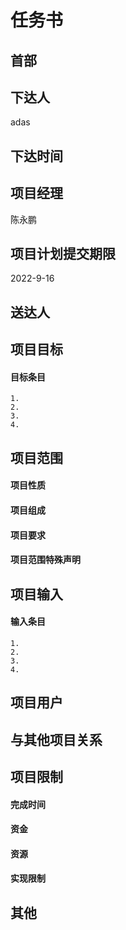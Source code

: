 # 任务书


## 首部


## 下达人
adas

## 下达时间


## 项目经理
陈永鹏

## 项目计划提交期限
2022-9-16

## 送达人


## 项目目标
#### 目标条目
	1. 
	2. 
	3. 
	4. 


## 项目范围


	
#### 项目性质


	

#### 项目组成


	
#### 项目要求


	

#### 项目范围特殊声明



## 项目输入
#### 输入条目
	1. 
	2. 
	3. 
	4. 


## 项目用户


## 与其他项目关系


## 项目限制


	
#### 完成时间


#### 资金


#### 资源


#### 实现限制
 


## 其他
